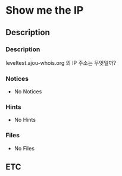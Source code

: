 # Show me the IP

## Description

### Description

leveltest.ajou-whois.org 의 IP 주소는 무엇일까?

### Notices

* No Notices

### Hints

* No Hints

### Files

* No Files

## ETC
